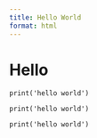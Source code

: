 ```yaml
---
title: Hello World
format: html
---
```


# Hello

```{python}
print('hello world')
```


```{r}
print('hello world')
```

```{python}
print('hello world')
```


